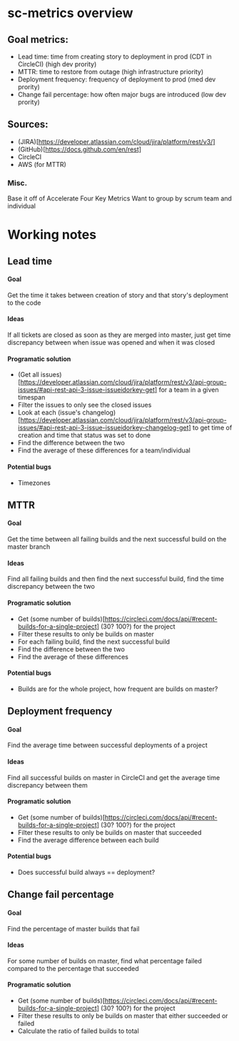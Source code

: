 # sc-metrics overview

## Goal metrics:
* Lead time: time from creating story to deployment in prod (CDT in CircleCI) (high dev prority)
* MTTR: time to restore from outage (high infrastructure priority)
* Deployment frequency: frequency of deployment to prod (med dev prority)
* Change fail percentage: how often major bugs are introduced (low dev prority)

## Sources:
* (JIRA)[https://developer.atlassian.com/cloud/jira/platform/rest/v3/]
* (GitHub)[https://docs.github.com/en/rest]
* CircleCI
* AWS (for MTTR)

### Misc.
Base it off of Accelerate Four Key Metrics
Want to group by scrum team and individual

# Working notes

## Lead time
#### Goal
Get the time it takes between creation of story and that story's deployment to the code
#### Ideas
If all tickets are closed as soon as they are merged into master, just get time discrepancy between when issue was opened and when it was closed
#### Programatic solution
* (Get all issues)[https://developer.atlassian.com/cloud/jira/platform/rest/v3/api-group-issues/#api-rest-api-3-issue-issueidorkey-get] for a team in a given timespan
* Filter the issues to only see the closed issues
* Look at each (issue's changelog)[https://developer.atlassian.com/cloud/jira/platform/rest/v3/api-group-issues/#api-rest-api-3-issue-issueidorkey-changelog-get] to get time of creation and time that status was set to done
* Find the difference between the two 
* Find the average of these differences for a team/individual
#### Potential bugs
* Timezones

## MTTR
#### Goal
Get the time between all failing builds and the next successful build on the master branch
#### Ideas
Find all failing builds and then find the next successful build, find the time discrepancy between the two
#### Programatic solution
* Get (some number of builds)[https://circleci.com/docs/api/#recent-builds-for-a-single-project] (30? 100?) for the project
* Filter these results to only be builds on master
* For each failing build, find the next successful build
* Find the difference between the two
* Find the average of these differences
#### Potential bugs
* Builds are for the whole project, how frequent are builds on master?

## Deployment frequency
#### Goal
Find the average time between successful deployments of a project
#### Ideas
Find all successful builds on master in CircleCI and get the average time discrepancy between them
#### Programatic solution
* Get (some number of builds)[https://circleci.com/docs/api/#recent-builds-for-a-single-project] (30? 100?) for the project
* Filter these results to only be builds on master that succeeded
* Find the average difference between each build
#### Potential bugs
* Does successful build always == deployment?

## Change fail percentage
#### Goal
Find the percentage of master builds that fail
#### Ideas
For some number of builds on master, find what percentage failed compared to the percentage that succeeded
#### Programatic solution
* Get (some number of builds)[https://circleci.com/docs/api/#recent-builds-for-a-single-project] (30? 100?) for the project
* Filter these results to only be builds on master that either succeeded or failed
* Calculate the ratio of failed builds to total
